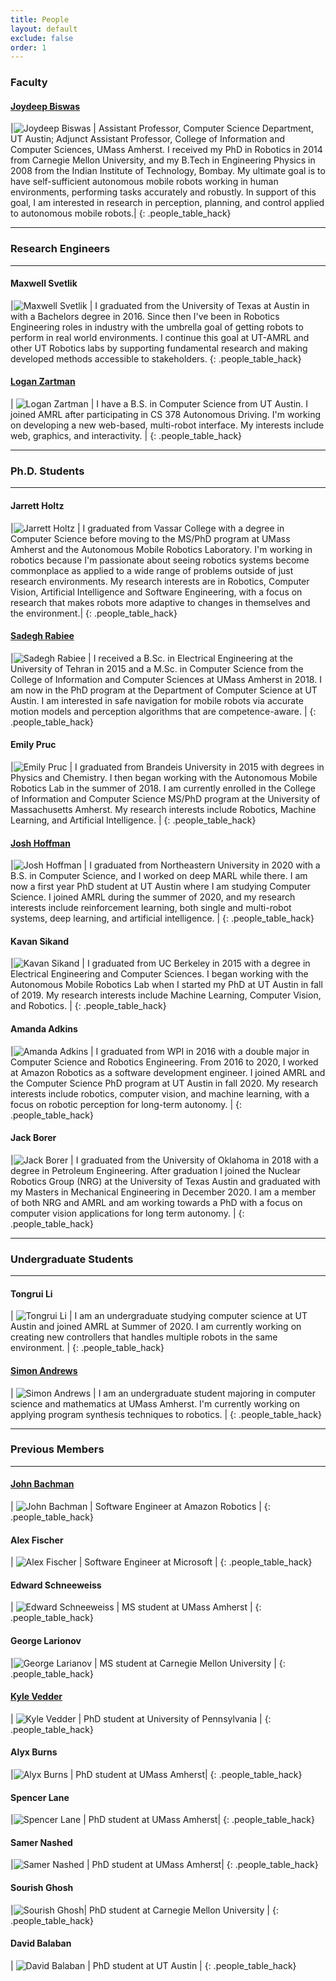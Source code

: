 ```yaml
---
title: People
layout: default
exclude: false
order: 1
---
```


### Faculty

#### [Joydeep Biswas](https://www.joydeepb.com/)

|![Joydeep Biswas](assets/images/people/joydeepb.jpg) | Assistant Professor, Computer Science Department, UT Austin; Adjunct Assistant Professor, College of Information and Computer Sciences, UMass Amherst. I received my PhD in Robotics in 2014 from Carnegie Mellon University, and my B.Tech in Engineering Physics in 2008 from the Indian Institute of Technology, Bombay. My ultimate goal is to have self-sufficient autonomous mobile robots working in human environments, performing tasks accurately and robustly. In support of this goal, I am interested in research in perception, planning, and control applied to autonomous mobile robots.|
{: .people_table_hack}

---
### Research Engineers
---

#### Maxwell Svetlik

|![Maxwell Svetlik](assets/images/people/maxwell_svetlik.jpg) | I graduated from the University of Texas at Austin in with a Bachelors degree in 2016. Since then I've been in Robotics Engineering roles in industry with the umbrella goal of getting robots to perform in real world environments. I continue this goal at UT-AMRL and other UT Robotics labs by supporting fundamental research and making developed methods accessible to stakeholders. 
{: .people_table_hack}

#### [Logan Zartman](https://zartman.org)

| ![Logan Zartman](assets/images/people/logan_zartman.jpg) | I have a B.S. in Computer Science from UT Austin. I joined AMRL after participating in CS 378 Autonomous Driving. I'm working on developing a new web-based, multi-robot interface. My interests include web, graphics, and interactivity. |
{: .people_table_hack}

---
### Ph.D. Students
---

#### Jarrett Holtz

|![Jarrett Holtz](assets/images/people/jarrett_holtz.jpg) | I graduated from Vassar College with a degree in Computer Science before moving to the MS/PhD program at UMass Amherst and the Autonomous Mobile Robotics Laboratory. I'm working in robotics because I'm passionate about seeing robotics systems become commonplace as applied to a wide range of problems outside of just research environments. My research interests are in Robotics, Computer Vision, Artificial Intelligence and Software Engineering, with a focus on research that makes robots more adaptive to changes in themselves and the environment.|
{: .people_table_hack}

#### [Sadegh Rabiee](http://www.cs.utexas.edu/~srabiee/)

|![Sadegh Rabiee](assets/images/people/sadegh_rabiee.jpg) | I received a B.Sc. in Electrical Engineering at the University of Tehran in 2015 and a M.Sc. in Computer Science from the College of Information and Computer Sciences at UMass Amherst in 2018. I am now in the PhD program at the Department of Computer Science at UT Austin. I am interested in safe navigation for mobile robots via accurate motion models and perception algorithms that are competence-aware. |
{: .people_table_hack}

#### Emily Pruc

|![Emily Pruc](assets/images/people/emily_pruc.jpg)  | I graduated from Brandeis University in 2015 with degrees in Physics and Chemistry. I then began working with the Autonomous Mobile Robotics Lab in the summer of 2018. I am currently enrolled in the College of Information and Computer Science MS/PhD program at the University of Massachusetts Amherst. My research interests include Robotics, Machine Learning, and Artificial Intelligence. |
{: .people_table_hack}

#### [Josh Hoffman](https://www.joshbhoffman.com/)

|![Josh Hoffman](assets/images/people/josh_hoffman.jpg)  | I graduated from Northeastern University in 2020 with a B.S. in Computer Science, and I worked on deep MARL while there. I am now a first year PhD student at UT Austin where I am studying Computer Science. I joined AMRL during the summer of 2020, and my research interests include reinforcement learning, both single and multi-robot systems, deep learning, and artificial intelligence. |
{: .people_table_hack}

#### Kavan Sikand

|![Kavan Sikand](assets/images/people/kavan_sikand.jpg)  | I graduated from UC Berkeley in 2015 with a degree in Electrical Engineering and Computer Sciences. I began working with the Autonomous Mobile Robotics Lab when I started my PhD at UT Austin in fall of 2019. My research interests include Machine Learning, Computer Vision, and Robotics. |
{: .people_table_hack}

#### Amanda Adkins

|![Amanda Adkins](assets/images/people/amanda_adkins.jpg)  | I graduated from WPI in 2016 with a double major in Computer Science and Robotics Engineering. From 2016 to 2020, I worked at Amazon Robotics as a software development engineer. I joined AMRL and the Computer Science PhD program at UT Austin in fall 2020. My research interests include robotics, computer vision, and machine learning, with a focus on robotic perception for long-term autonomy. |
{: .people_table_hack}


#### Jack Borer

|![Jack Borer](assets/images/people/jack_borer.jpg)  | I graduated from the University of Oklahoma in 2018 with a degree in Petroleum Engineering. After graduation I joined the Nuclear Robotics Group (NRG) at the University of Texas Austin and graduated with my Masters in Mechanical Engineering in December 2020. I am a member of both NRG and AMRL and am working towards a PhD with a focus on computer vision applications for long term autonomy. |
{: .people_table_hack}

---

### Undergraduate Students
---

#### Tongrui Li

| ![Tongrui Li](assets/images/people/tongrui_li.jpg) | I am an undergraduate studying computer science at UT Austin and joined AMRL at Summer of 2020. I am currently working on creating new controllers that handles multiple robots in the same environment. | 
{: .people_table_hack}

#### [Simon Andrews](https://simonandrews.org/)

| ![Simon Andrews](assets/images/people/simon_andrews.jpg) | I am an undergraduate student majoring in computer science and mathematics at UMass Amherst. I'm currently working on applying program synthesis techniques to robotics. |
{: .people_table_hack}

---
### Previous Members
---

#### [John Bachman](https://thecynosure.github.io/)

| ![John Bachman](assets/images/people/john_bachman.jpg) | Software Engineer at Amazon Robotics |
{: .people_table_hack}

#### Alex Fischer

| ![Alex Fischer](assets/images/people/alex_fischer.jpg) |  Software Engineer at Microsoft |
{: .people_table_hack}

#### Edward Schneeweiss

| ![Edward Schneeweiss](assets/images/people/eddy_schneeweiss.jpg) | MS student at UMass Amherst |
{: .people_table_hack}

#### George Larionov

|![George Larianov](assets/images/people/george_larionov.jpg) | MS student at Carnegie Mellon University |
{: .people_table_hack}

#### [Kyle Vedder](http://vedder.io)

| ![Kyle Vedder](assets/images/people/kyle_vedder.jpg) | PhD student at University of Pennsylvania |
{: .people_table_hack}

#### Alyx Burns

|![Alyx Burns](assets/images/people/alyx_burns.jpg) | PhD student at UMass Amherst|
{: .people_table_hack}

#### Spencer Lane

|![Spencer Lane](assets/images/people/spencer_lane.jpg) | PhD student at UMass Amherst|
{: .people_table_hack}

#### Samer Nashed

|![Samer Nashed](assets/images/people/samer_nashed.jpg) | PhD student at UMass Amherst|
{: .people_table_hack}

#### Sourish Ghosh

|![Sourish Ghosh](assets/images/people/sourish_ghosh.jpg)| PhD student at Carnegie Mellon University |
{: .people_table_hack}

#### David Balaban

| ![David Balaban](assets/images/people/david_balaban.jpg) | PhD student at UT Austin |
{: .people_table_hack}